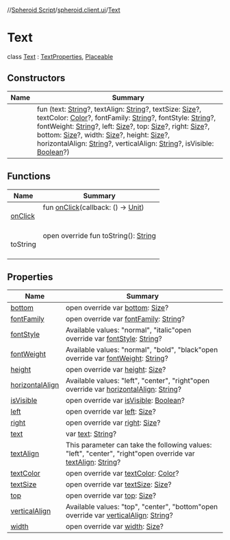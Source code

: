 //[Spheroid Script](../../index.md)/[spheroid.client.ui](../index.md)/[Text](index.md)



# Text  
 class [Text](index.md) : [TextProperties](../-text-properties/index.md), [Placeable](../-placeable/index.md)   


## Constructors  
  
|  Name|  Summary| 
|---|---|
| [<init>](-init-.md)|  fun [<init>](-init-.md)(text: [String](../../spheroid/-string/index.md)?, textAlign: [String](../../spheroid/-string/index.md)?, textSize: [Size](../-size/index.md)?, textColor: [Color](../-color/index.md)?, fontFamily: [String](../../spheroid/-string/index.md)?, fontStyle: [String](../../spheroid/-string/index.md)?, fontWeight: [String](../../spheroid/-string/index.md)?, left: [Size](../-size/index.md)?, top: [Size](../-size/index.md)?, right: [Size](../-size/index.md)?, bottom: [Size](../-size/index.md)?, width: [Size](../-size/index.md)?, height: [Size](../-size/index.md)?, horizontalAlign: [String](../../spheroid/-string/index.md)?, verticalAlign: [String](../../spheroid/-string/index.md)?, isVisible: [Boolean](../../spheroid/-boolean/index.md)?)   <br>


## Functions  
  
|  Name|  Summary| 
|---|---|
| [onClick](on-click.md)| fun [onClick](on-click.md)(callback: () -> [Unit](../../spheroid/-unit/index.md))  <br><br><br>
| toString| open override fun toString(): [String](../../spheroid/-string/index.md)  <br><br><br>


## Properties  
  
|  Name|  Summary| 
|---|---|
| [bottom](index.md#spheroid.client.ui/Text/bottom/#/PointingToDeclaration/)|  open override var [bottom](index.md#spheroid.client.ui/Text/bottom/#/PointingToDeclaration/): [Size](../-size/index.md)?   <br>
| [fontFamily](index.md#spheroid.client.ui/Text/fontFamily/#/PointingToDeclaration/)|  open override var [fontFamily](index.md#spheroid.client.ui/Text/fontFamily/#/PointingToDeclaration/): [String](../../spheroid/-string/index.md)?   <br>
| [fontStyle](index.md#spheroid.client.ui/Text/fontStyle/#/PointingToDeclaration/)|  Available values: "normal", "italic"open override var [fontStyle](index.md#spheroid.client.ui/Text/fontStyle/#/PointingToDeclaration/): [String](../../spheroid/-string/index.md)?   <br>
| [fontWeight](index.md#spheroid.client.ui/Text/fontWeight/#/PointingToDeclaration/)|  Available values: "normal", "bold", "black"open override var [fontWeight](index.md#spheroid.client.ui/Text/fontWeight/#/PointingToDeclaration/): [String](../../spheroid/-string/index.md)?   <br>
| [height](index.md#spheroid.client.ui/Text/height/#/PointingToDeclaration/)|  open override var [height](index.md#spheroid.client.ui/Text/height/#/PointingToDeclaration/): [Size](../-size/index.md)?   <br>
| [horizontalAlign](index.md#spheroid.client.ui/Text/horizontalAlign/#/PointingToDeclaration/)|  Available values: "left", "center", "right"open override var [horizontalAlign](index.md#spheroid.client.ui/Text/horizontalAlign/#/PointingToDeclaration/): [String](../../spheroid/-string/index.md)?   <br>
| [isVisible](index.md#spheroid.client.ui/Text/isVisible/#/PointingToDeclaration/)|  open override var [isVisible](index.md#spheroid.client.ui/Text/isVisible/#/PointingToDeclaration/): [Boolean](../../spheroid/-boolean/index.md)?   <br>
| [left](index.md#spheroid.client.ui/Text/left/#/PointingToDeclaration/)|  open override var [left](index.md#spheroid.client.ui/Text/left/#/PointingToDeclaration/): [Size](../-size/index.md)?   <br>
| [right](index.md#spheroid.client.ui/Text/right/#/PointingToDeclaration/)|  open override var [right](index.md#spheroid.client.ui/Text/right/#/PointingToDeclaration/): [Size](../-size/index.md)?   <br>
| [text](index.md#spheroid.client.ui/Text/text/#/PointingToDeclaration/)|  var [text](index.md#spheroid.client.ui/Text/text/#/PointingToDeclaration/): [String](../../spheroid/-string/index.md)?   <br>
| [textAlign](index.md#spheroid.client.ui/Text/textAlign/#/PointingToDeclaration/)|  This parameter can take the following values: "left", "center", "right"open override var [textAlign](index.md#spheroid.client.ui/Text/textAlign/#/PointingToDeclaration/): [String](../../spheroid/-string/index.md)?   <br>
| [textColor](index.md#spheroid.client.ui/Text/textColor/#/PointingToDeclaration/)|  open override var [textColor](index.md#spheroid.client.ui/Text/textColor/#/PointingToDeclaration/): [Color](../-color/index.md)?   <br>
| [textSize](index.md#spheroid.client.ui/Text/textSize/#/PointingToDeclaration/)|  open override var [textSize](index.md#spheroid.client.ui/Text/textSize/#/PointingToDeclaration/): [Size](../-size/index.md)?   <br>
| [top](index.md#spheroid.client.ui/Text/top/#/PointingToDeclaration/)|  open override var [top](index.md#spheroid.client.ui/Text/top/#/PointingToDeclaration/): [Size](../-size/index.md)?   <br>
| [verticalAlign](index.md#spheroid.client.ui/Text/verticalAlign/#/PointingToDeclaration/)|  Available values: "top", "center", "bottom"open override var [verticalAlign](index.md#spheroid.client.ui/Text/verticalAlign/#/PointingToDeclaration/): [String](../../spheroid/-string/index.md)?   <br>
| [width](index.md#spheroid.client.ui/Text/width/#/PointingToDeclaration/)|  open override var [width](index.md#spheroid.client.ui/Text/width/#/PointingToDeclaration/): [Size](../-size/index.md)?   <br>


